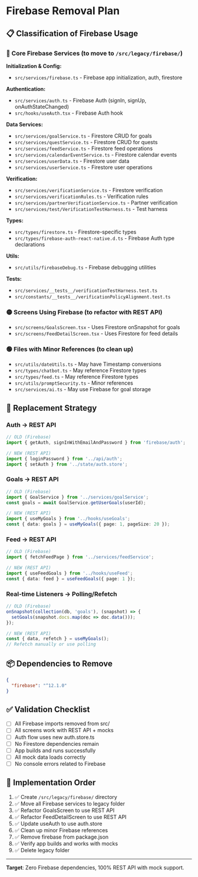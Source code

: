 # Firebase Removal Plan

## 📋 Classification of Firebase Usage

### 🔴 Core Firebase Services (to move to `/src/legacy/firebase/`)

**Initialization & Config:**
- `src/services/firebase.ts` - Firebase app initialization, auth, firestore

**Authentication:**
- `src/services/auth.ts` - Firebase Auth (signIn, signUp, onAuthStateChanged)
- `src/hooks/useAuth.tsx` - Firebase Auth hook

**Data Services:**
- `src/services/goalService.ts` - Firestore CRUD for goals
- `src/services/questService.ts` - Firestore CRUD for quests  
- `src/services/feedService.ts` - Firestore feed operations
- `src/services/calendarEventService.ts` - Firestore calendar events
- `src/services/userData.ts` - Firestore user data
- `src/services/userService.ts` - Firestore user operations

**Verification:**
- `src/services/verificationService.ts` - Firestore verification
- `src/services/verificationRules.ts` - Verification rules
- `src/services/partnerVerificationService.ts` - Partner verification
- `src/services/test/VerificationTestHarness.ts` - Test harness

**Types:**
- `src/types/firestore.ts` - Firestore-specific types
- `src/types/firebase-auth-react-native.d.ts` - Firebase Auth type declarations

**Utils:**
- `src/utils/firebaseDebug.ts` - Firebase debugging utilities

**Tests:**
- `src/services/__tests__/verificationTestHarness.test.ts`
- `src/constants/__tests__/verificationPolicyAlignment.test.ts`

### 🟡 Screens Using Firebase (to refactor with REST API)

- `src/screens/GoalsScreen.tsx` - Uses Firestore onSnapshot for goals
- `src/screens/FeedDetailScreen.tsx` - Uses Firestore for feed details

### 🟢 Files with Minor References (to clean up)

- `src/utils/dateUtils.ts` - May have Timestamp conversions
- `src/types/chatbot.ts` - May reference Firestore types
- `src/types/feed.ts` - May reference Firestore types
- `src/utils/promptSecurity.ts` - Minor references
- `src/services/ai.ts` - May use Firebase for goal storage

## 🔄 Replacement Strategy

### Auth → REST API
```typescript
// OLD (Firebase)
import { getAuth, signInWithEmailAndPassword } from 'firebase/auth';

// NEW (REST API)
import { loginPassword } from '../api/auth';
import { setAuth } from '../state/auth.store';
```

### Goals → REST API
```typescript
// OLD (Firebase)
import { GoalService } from '../services/goalService';
const goals = await GoalService.getUserGoals(userId);

// NEW (REST API)
import { useMyGoals } from '../hooks/useGoals';
const { data: goals } = useMyGoals({ page: 1, pageSize: 20 });
```

### Feed → REST API
```typescript
// OLD (Firebase)
import { fetchFeedPage } from '../services/feedService';

// NEW (REST API)
import { useFeedGoals } from '../hooks/useFeed';
const { data: feed } = useFeedGoals({ page: 1 });
```

### Real-time Listeners → Polling/Refetch
```typescript
// OLD (Firebase)
onSnapshot(collection(db, 'goals'), (snapshot) => {
  setGoals(snapshot.docs.map(doc => doc.data()));
});

// NEW (REST API)
const { data, refetch } = useMyGoals();
// Refetch manually or use polling
```

## 📦 Dependencies to Remove

```json
{
  "firebase": "^12.1.0"
}
```

## ✅ Validation Checklist

- [ ] All Firebase imports removed from src/
- [ ] All screens work with REST API + mocks
- [ ] Auth flow uses new auth.store.ts
- [ ] No Firestore dependencies remain
- [ ] App builds and runs successfully
- [ ] All mock data loads correctly
- [ ] No console errors related to Firebase

## 🎯 Implementation Order

1. ✅ Create `/src/legacy/firebase/` directory
2. ✅ Move all Firebase services to legacy folder
3. ✅ Refactor GoalsScreen to use REST API
4. ✅ Refactor FeedDetailScreen to use REST API  
5. ✅ Update useAuth to use auth.store
6. ✅ Clean up minor Firebase references
7. ✅ Remove firebase from package.json
8. ✅ Verify app builds and works with mocks
9. ✅ Delete legacy folder

---

**Target**: Zero Firebase dependencies, 100% REST API with mock support.

